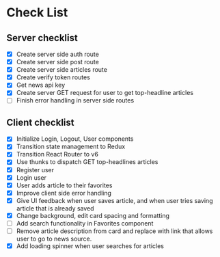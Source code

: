# Check List

## Server checklist

- [x] Create server side auth route
- [x] Create server side post route
- [x] Create server side articles route
- [x] Create verify token routes
- [x] Get news api key
- [x] Create server GET request for user to get top-headline articles
- [ ] Finish error handling in server side routes

## Client checklist

- [x] Initialize Login, Logout, User components
- [x] Transition state management to Redux
- [x] Transition React Router to v6
- [x] Use thunks to dispatch GET top-headlines articles
- [x] Register user
- [x] Login user
- [x] User adds article to their favorites
- [x] Improve client side error handling
- [x] Give UI feedback when user saves article, and when user tries saving article that is already saved
- [x] Change background, edit card spacing and formatting
- [ ] Add search functionality in Favorites component
- [ ] Remove article description from card and replace with link that allows user to go to news source.
- [x] Add loading spinner when user searches for articles
